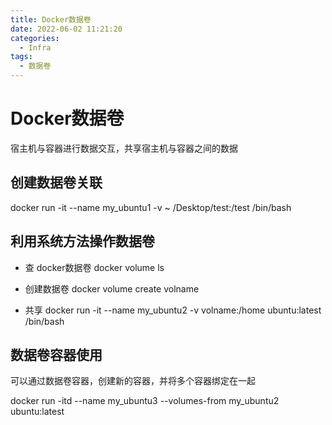 ```yaml
---
title: Docker数据卷
date: 2022-06-02 11:21:20
categories: 
  - Infra
tags: 
  - 数据卷
---
```

# Docker数据卷
宿主机与容器进行数据交互，共享宿主机与容器之间的数据

## 创建数据卷关联
docker run -it --name my_ubuntu1 -v ~ /Desktop/test:/test /bin/bash 

## 利用系统方法操作数据卷
- 查 docker数据卷
docker volume ls

- 创建数据卷
docker volume create volname

- 共享
docker run -it --name my_ubuntu2 -v volname:/home ubuntu:latest /bin/bash

## 数据卷容器使用
可以通过数据卷容器，创建新的容器，并将多个容器绑定在一起

docker run -itd --name my_ubuntu3 --volumes-from my_ubuntu2 ubuntu:latest
